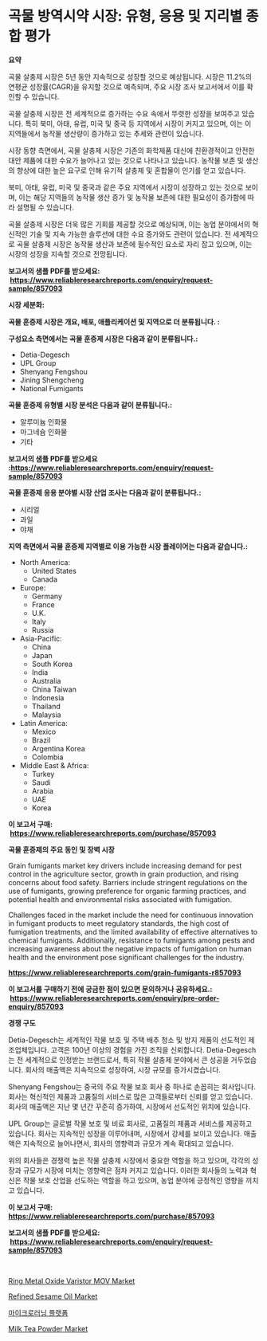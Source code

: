 <p><h1>곡물 방역시약 시장: 유형, 응용 및 지리별 종합 평가</h1></p><p><strong>요약</strong></p>
<p><p>곡물 살충제 시장은 5년 동안 지속적으로 성장할 것으로 예상됩니다. 시장은 11.2%의 연평균 성장률(CAGR)을 유지할 것으로 예측되며, 주요 시장 조사 보고서에서 이를 확인할 수 있습니다.</p><p>곡물 살충제 시장은 전 세계적으로 증가하는 수요 속에서 뚜렷한 성장을 보여주고 있습니다. 특히 북미, 아태, 유럽, 미국 및 중국 등 지역에서 시장이 커지고 있으며, 이는 이 지역들에서 농작물 생산량이 증가하고 있는 추세와 관련이 있습니다.</p><p>시장 동향 측면에서, 곡물 살충제 시장은 기존의 화학제품 대신에 친환경적이고 안전한 대안 제품에 대한 수요가 늘어나고 있는 것으로 나타나고 있습니다. 농작물 보존 및 생산의 향상에 대한 높은 요구로 인해 유기적 살충제 및 혼합물이 인기를 얻고 있습니다.</p><p>북미, 아태, 유럽, 미국 및 중국과 같은 주요 지역에서 시장이 성장하고 있는 것으로 보이며, 이는 해당 지역들의 농작물 생산 증가 및 농작물 보존에 대한 필요성이 증가함에 따라 설명될 수 있습니다.</p><p>곡물 살충제 시장은 더욱 많은 기회를 제공할 것으로 예상되며, 이는 농업 분야에서의 혁신적인 기술 및 지속 가능한 솔루션에 대한 수요 증가와도 관련이 있습니다. 전 세계적으로 곡물 살충제 시장은 농작물 생산과 보존에 필수적인 요소로 자리 잡고 있으며, 이는 시장의 성장을 지속할 것으로 전망됩니다.</p></p>
<p><strong>보고서의 샘플 PDF를 받으세요: &nbsp;<a href="https://www.reliableresearchreports.com/enquiry/request-sample/857093">https://www.reliableresearchreports.com/enquiry/request-sample/857093</a></strong></p>
<p><strong>시장 세분화:</strong></p>
<p><strong> 곡물 훈증제 시장은 개요, 배포, 애플리케이션 및 지역으로 더 분류됩니다. :</strong></p>
<p><strong>구성요소 측면에서는 곡물 훈증제 시장은 다음과 같이 분류됩니다.:</strong></p>
<p><ul><li>Detia-Degesch</li><li>UPL Group</li><li>Shenyang Fengshou</li><li>Jining Shengcheng</li><li>National Fumigants</li></ul></p>
<p><strong> 곡물 훈증제 유형별 시장 분석은 다음과 같이 분류됩니다.:</strong></p>
<p><ul><li>알루미늄 인화물</li><li>마그네슘 인화물</li><li>기타</li></ul></p>
<p><strong>보고서의 샘플 PDF를 받으세요 :<a href="https://www.reliableresearchreports.com/enquiry/request-sample/857093">https://www.reliableresearchreports.com/enquiry/request-sample/857093</a></strong></p>
<p><strong> 곡물 훈증제 응용 분야별 시장 산업 조사는 다음과 같이 분류됩니다.:</strong></p>
<p><ul><li>시리얼</li><li>과일</li><li>야채</li></ul></p>
<p><strong>지역 측면에서 곡물 훈증제 지역별로 이용 가능한 시장 플레이어는 다음과 같습니다.:</strong></p>
<p><ul>
    <li>
        North America:
        <ul>
            <li>United States</li>
            <li>Canada</li>
        </ul>
    </li>
    <li>
        Europe:
        <ul>
            <li>Germany</li>
            <li>France</li>
            <li>U.K.</li>
            <li>Italy</li>
            <li>Russia</li>
        </ul>
    </li>
    <li>
        Asia-Pacific:
        <ul>
            <li>China</li>
            <li>Japan</li>
            <li>South Korea</li>
            <li>India</li>
            <li>Australia</li>
            <li>China Taiwan</li>
            <li>Indonesia</li>
            <li>Thailand</li>
            <li>Malaysia</li>
        </ul>
    </li>
    <li>
        Latin America:
        <ul>
            <li>Mexico</li>
            <li>Brazil</li>
            <li>Argentina Korea</li>
            <li>Colombia</li>
        </ul>
    </li>
    <li>
        Middle East & Africa:
        <ul>
            <li>Turkey</li>
            <li>Saudi</li>
            <li>Arabia</li>
            <li>UAE</li>
            <li>Korea</li>
        </ul>
    </li>
    </ul></p>
<p><strong>이 보고서 구매: &nbsp;<a href="https://www.reliableresearchreports.com/purchase/857093">https://www.reliableresearchreports.com/purchase/857093</a></strong></p>
<p><strong>곡물 훈증제의 주요 동인 및 장벽 시장</strong></p>
<p><p>Grain fumigants market key drivers include increasing demand for pest control in the agriculture sector, growth in grain production, and rising concerns about food safety. Barriers include stringent regulations on the use of fumigants, growing preference for organic farming practices, and potential health and environmental risks associated with fumigation.</p><p>Challenges faced in the market include the need for continuous innovation in fumigant products to meet regulatory standards, the high cost of fumigation treatments, and the limited availability of effective alternatives to chemical fumigants. Additionally, resistance to fumigants among pests and increasing awareness about the negative impacts of fumigation on human health and the environment pose significant challenges for the industry.</p></p>
<p><strong><a href="https://www.reliableresearchreports.com/grain-fumigants-r857093">https://www.reliableresearchreports.com/grain-fumigants-r857093</a></strong></p>
<p><strong>이 보고서를 구매하기 전에 궁금한 점이 있으면 문의하거나 공유하세요.: &nbsp;<a href="https://www.reliableresearchreports.com/enquiry/pre-order-enquiry/857093">https://www.reliableresearchreports.com/enquiry/pre-order-enquiry/857093</a></strong></p>
<p><strong>경쟁 구도</strong></p>
<p><p>Detia-Degesch는 세계적인 작물 보호 및 주택 배추 청소 및 방지 제품의 선도적인 제조업체입니다. 고객은 100년 이상의 경험을 가진 조직을 신뢰합니다. Detia-Degesch는 전 세계적으로 인정받는 브랜드로서, 특히 작물 살충제 분야에서 큰 성공을 거두었습니다. 회사의 매출액은 지속적으로 성장하여, 시장 규모를 증가시켰습니다.</p><p>Shenyang Fengshou는 중국의 주요 작물 보호 회사 중 하나로 손꼽히는 회사입니다. 회사는 혁신적인 제품과 고품질의 서비스로 많은 고객들로부터 신뢰를 얻고 있습니다. 회사의 매출액은 지난 몇 년간 꾸준히 증가하여, 시장에서 선도적인 위치에 있습니다.</p><p>UPL Group는 글로벌 작물 보호 및 비료 회사로, 고품질의 제품과 서비스를 제공하고 있습니다. 회사는 지속적인 성장을 이루어내며, 시장에서 강세를 보이고 있습니다. 매출액은 지속적으로 늘어나면서, 회사의 영향력과 규모가 계속 확대되고 있습니다.</p><p>위의 회사들은 경쟁력 높은 작물 살충제 시장에서 중요한 역할을 하고 있으며, 각각의 성장과 규모가 시장에 미치는 영향력은 점차 커지고 있습니다. 이러한 회사들의 노력과 혁신은 작물 보호 산업을 선도하는 역할을 하고 있으며, 농업 분야에 긍정적인 영향을 끼치고 있습니다.</p></p>
<p><strong>이 보고서 구매: &nbsp; <a href="https://www.reliableresearchreports.com/purchase/857093">https://www.reliableresearchreports.com/purchase/857093</a></strong></p>
<p><strong>보고서의 샘플 PDF를 받으세요: &nbsp;<a href="https://www.reliableresearchreports.com/enquiry/request-sample/857093">https://www.reliableresearchreports.com/enquiry/request-sample/857093</a></strong><strong></strong></p>
<p>&nbsp;</p>
<p><p><a href="https://issuu.com/reportprime-2/docs/ring-metal-oxide-varistor-mov-marke_22cb5a282561cf">Ring Metal Oxide Varistor MOV Market</a></p><p><a href="https://github.com/wusalecollins540tpqoz/Market-Research-Report-List-1/blob/main/refined-sesame-oil-market.md">Refined Sesame Oil Market</a></p><p><a href="https://github.com/sammyUltyylrich9067856/Market-Research-Report-List-1/blob/main/978897517082.md">마이크로러닝 플랫폼</a></p><p><a href="https://github.com/kathiaseamanalvaradovlprc2h/Market-Research-Report-List-1/blob/main/milk-tea-powder-market.md">Milk Tea Powder Market</a></p></p>